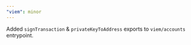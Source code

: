```yaml
---
"viem": minor
---
```


Added `signTransaction` & `privateKeyToAddress` exports to `viem/accounts` entrypoint.

